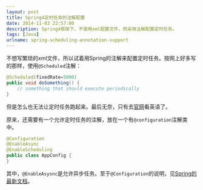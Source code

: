 ```yaml
---
layout: post
title: Spring4定时任务的注解配置
date: 2014-11-03 22:57:00
description: Spring4框架下，不使用xml配置文件，而采用注解配置定时任务。
tags: [Java]
urlname: spring-scheduling-annotation-support
---
```


不想写繁琐的xml文件，所以试着用Spring的注解来配置定时任务。按网上好多写的那样，使用`@Scheduled`注解：

```java
@Scheduled(fixedRate=5000)
public void doSomething() {
    // something that should execute periodically
}
```

但是怎么也无法让定时任务跑起来。最后无奈，只有去[官网](http://docs.spring.io/spring/docs/current/spring-framework-reference/html/scheduling.html#scheduling-annotation-support)看英语了。

原来，还需要有一个允许定时任务的注解，放在一个有`@configuration`注解类中。

```java
@Configuration
@EnableAsync
@EnableScheduling
public class AppConfig {
}
```

其中，`@EnableAsysnc`是允许异步任务。至于`@Configuration`的说明，见[Spring的最新文档](http://docs.spring.io/spring/docs/current/javadoc-api/org/springframework/context/annotation/Configuration.html)。
